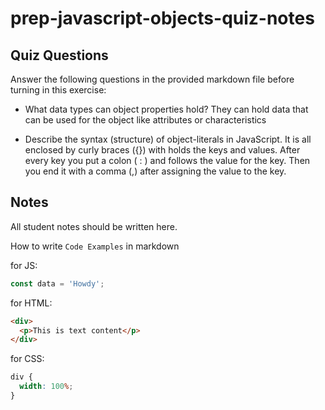 # prep-javascript-objects-quiz-notes

## Quiz Questions

Answer the following questions in the provided markdown file before turning in this exercise:

- What data types can object properties hold? They can hold data that can be used for the object like attributes or characteristics

- Describe the syntax (structure) of object-literals in JavaScript. It is all enclosed by curly braces ({}) with holds the keys and values. After every key you put a colon ( : ) and follows the value for the key. Then you end it with a comma (,) after assigning the value to the key.

## Notes

All student notes should be written here.

How to write `Code Examples` in markdown

for JS:

```javascript
const data = 'Howdy';
```

for HTML:

```html
<div>
  <p>This is text content</p>
</div>
```

for CSS:

```css
div {
  width: 100%;
}
```
